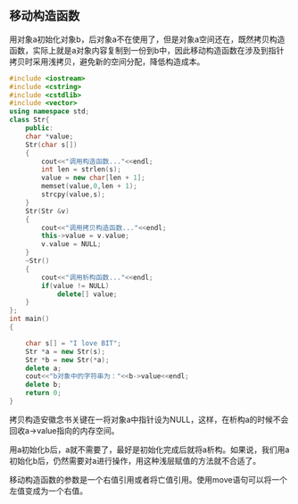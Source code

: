 ## 移动构造函数
用对象a初始化对象b，后对象a不在使用了，但是对象a空间还在，既然拷贝构造函数，实际上就是a对象内容复制到一份到b中，因此移动构造函数在涉及到指针拷贝时采用浅拷贝，避免新的空间分配，降低构造成本。

```c++
#include <iostream>
#include <cstring>
#include <cstdlib>
#include <vector>
using namespace std;
class Str{
    public:
    char *value;
    Str(char s[])
    {
        cout<<"调用构造函数..."<<endl;
        int len = strlen(s);
        value = new char[len + 1];
        memset(value,0,len + 1);
        strcpy(value,s);
    }
    Str(Str &v)
    {
        cout<<"调用拷贝构造函数..."<<endl;
        this->value = v.value;
        v.value = NULL;
    }
    ~Str()
    {
        cout<<"调用析构函数..."<<endl;
        if(value != NULL)
            delete[] value;
    }
};
int main()
{

    char s[] = "I love BIT";
    Str *a = new Str(s);
    Str *b = new Str(*a);
    delete a;
    cout<<"b对象中的字符串为："<<b->value<<endl;
    delete b;
    return 0;
}
```
拷贝构造安徽念书关键在一将对象a中指针设为NULL，这样，在析构a的时候不会回收a->value指向的内存空间。

用a初始化b后，a就不需要了，最好是初始化完成后就将a析构。如果说，我们用a初始化b后，仍然需要对a进行操作，用这种浅层赋值的方法就不合适了。

移动构造函数的参数是一个右值引用或者将亡值引用。使用move语句可以将一个左值变成为一个右值。



